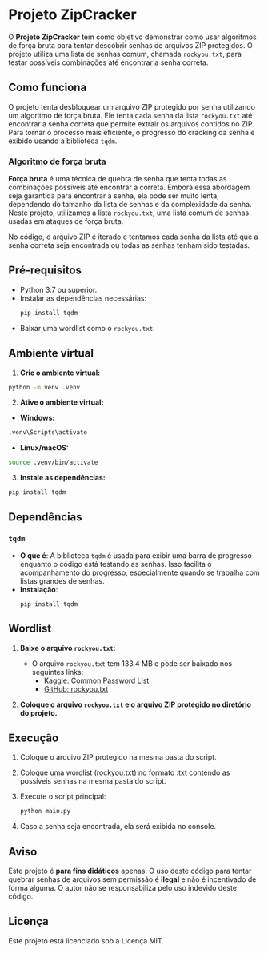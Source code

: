 # Projeto ZipCracker

O **Projeto ZipCracker** tem como objetivo demonstrar como usar algoritmos de força bruta para tentar descobrir senhas de arquivos ZIP protegidos. O projeto utiliza uma lista de senhas comum, chamada `rockyou.txt`, para testar possíveis combinações até encontrar a senha correta.

## Como funciona

O projeto tenta desbloquear um arquivo ZIP protegido por senha utilizando um algoritmo de força bruta. Ele tenta cada senha da lista `rockyou.txt` até encontrar a senha correta que permite extrair os arquivos contidos no ZIP. Para tornar o processo mais eficiente, o progresso do cracking da senha é exibido usando a biblioteca `tqdm`.

### Algoritmo de força bruta

**Força bruta** é uma técnica de quebra de senha que tenta todas as combinações possíveis até encontrar a correta. Embora essa abordagem seja garantida para encontrar a senha, ela pode ser muito lenta, dependendo do tamanho da lista de senhas e da complexidade da senha. Neste projeto, utilizamos a lista `rockyou.txt`, uma lista comum de senhas usadas em ataques de força bruta.

No código, o arquivo ZIP é iterado e tentamos cada senha da lista até que a senha correta seja encontrada ou todas as senhas tenham sido testadas.

## Pré-requisitos

- Python 3.7 ou superior.
- Instalar as dependências necessárias:
  ```bash
  pip install tqdm
  ```
- Baixar uma wordlist como o `rockyou.txt`.

## Ambiente virtual

1. **Crie o ambiente virtual:**
```bash
python -m venv .venv
```

2. **Ative o ambiente virtual:**

- **Windows:**
```bash
.venv\Scripts\activate
```

- **Linux/macOS:**
```bash
source .venv/bin/activate
```

3. **Instale as dependências:**
```bash
pip install tqdm
```

## Dependências

### `tqdm`
- **O que é**: A biblioteca `tqdm` é usada para exibir uma barra de progresso enquanto o código está testando as senhas. Isso facilita o acompanhamento do progresso, especialmente quando se trabalha com listas grandes de senhas.
- **Instalação**:
  ```
  pip install tqdm
  ```

## Wordlist

1. **Baixe o arquivo `rockyou.txt`**:
   - O arquivo `rockyou.txt` tem 133,4 MB e pode ser baixado nos seguintes links:
     - [Kaggle: Common Password List](https://www.kaggle.com/datasets/wjburns/common-password-list-rockyoutxt)
     - [GitHub: rockyou.txt](https://github.com/brannondorsey/naive-hashcat/releases/download/data/rockyou.txt)

2. **Coloque o arquivo `rockyou.txt` e o arquivo ZIP protegido no diretório do projeto.**

## Execução

1. Coloque o arquivo ZIP protegido na mesma pasta do script.
2. Coloque uma wordlist (rockyou.txt) no formato .txt contendo as possíveis senhas na mesma pasta do script.
3. Execute o script principal:
   ```bash
   python main.py
   ```

5. Caso a senha seja encontrada, ela será exibida no console.

## Aviso

Este projeto é **para fins didáticos** apenas. O uso deste código para tentar quebrar senhas de arquivos sem permissão é **ilegal** e não é incentivado de forma alguma. O autor não se responsabiliza pelo uso indevido deste código.

## Licença

Este projeto está licenciado sob a Licença MIT.
